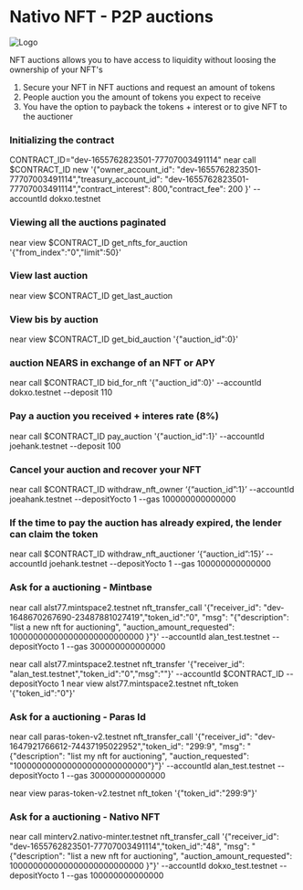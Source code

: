 # Nativo NFT - P2P auctions

![Logo](https://v2.nativonft.app/static/media/nativologocrop.15afa4d2.png)

NFT auctions allows you to have access to liquidity without loosing the ownership of your NFT's
1. Secure your NFT in NFT auctions and request an amount of tokens
2. People auction you the amount of tokens you expect to receive
3. You have the option to payback the tokens + interest or to give NFT to the auctioner

### Initializing the contract
CONTRACT_ID="dev-1655762823501-77707003491114"
near call $CONTRACT_ID new '{"owner_account_id": "dev-1655762823501-77707003491114","treasury_account_id": "dev-1655762823501-77707003491114","contract_interest": 800,"contract_fee": 200  }' --accountId dokxo.testnet 

### Viewing all the auctions paginated
near view $CONTRACT_ID get_nfts_for_auction '{"from_index":"0","limit":50}'

### View last auction
near view $CONTRACT_ID get_last_auction

### View bis by auction  
near view $CONTRACT_ID get_bid_auction '{"auction_id":0}'

### auction NEARS in exchange of an NFT or APY
near call $CONTRACT_ID bid_for_nft '{"auction_id":0}' --accountId dokxo.testnet --deposit 110

### Pay a auction you received + interes rate (8%)
near call $CONTRACT_ID pay_auction '{"auction_id":1}' --accountId joehank.testnet --deposit 100

### Cancel your auction and recover your NFT
near call $CONTRACT_ID withdraw_nft_owner ‘{“auction_id”:1}’ --accountId joeahank.testnet --depositYocto 1 --gas 100000000000000

### If the time to pay the auction has already expired, the lender can claim the token
near call $CONTRACT_ID withdraw_nft_auctioner ‘{“auction_id”:15}’ --accountId joehank.testnet --depositYocto 1 --gas 100000000000000

### Ask for a auctioning - Mintbase
near call alst77.mintspace2.testnet nft_transfer_call '{"receiver_id": "dev-1648670267690-23487881027419","token_id":"0", "msg": "{\"description\": \"list a new nft for auctioning\", \"auction_amount_requested\": 100000000000000000000000000 }"}' --accountId alan_test.testnet --depositYocto 1 --gas 300000000000000


near call alst77.mintspace2.testnet nft_transfer '{"receiver_id": "alan_test.testnet","token_id":"0","msg":""}' --accountId $CONTRACT_ID --depositYocto 1 
near view alst77.mintspace2.testnet  nft_token '{"token_id":"0"}' 

### Ask for a auctioning - Paras Id
near call paras-token-v2.testnet nft_transfer_call '{"receiver_id": "dev-1647921766612-74437195022952","token_id": "299:9", "msg": "{\"description\": \"list my nft for auctioning\", \"auction_requested\": \"100000000000000000000000000\"}"}' --accountId alan_test.testnet --depositYocto 1  --gas 300000000000000

near view paras-token-v2.testnet nft_token '{"token_id":"299:9"}' 

### Ask for a auctioning - Nativo NFT
near call minterv2.nativo-minter.testnet nft_transfer_call '{"receiver_id": "dev-1655762823501-77707003491114","token_id":"48", "msg": "{\"description\": \"list a new nft for auctioning\", \"auction_amount_requested\": 100000000000000000000000000 }"}' --accountId dokxo_test.testnet --depositYocto 1 --gas 100000000000000

